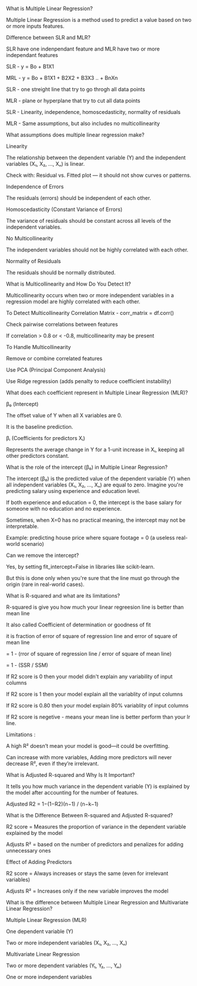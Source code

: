 What is Multiple Linear Regression?

Multiple Linear Regression is a method used to predict a value based on two or more inputs features.

Difference between SLR and MLR?

SLR have one indenpendant feature and MLR have two or more independant features

SLR - y = Bo + B1X1

MRL - y = Bo + B1X1 + B2X2 + B3X3 .. + BnXn

SLR - one streight line that try to go throgh all data points

MLR - plane or hyperplane that try to cut all data points

SLR - Linearity, independence, homoscedasticity, normality of residuals

MLR - Same assumptions, but also includes no multicollinearity


What assumptions does multiple linear regression make?

Linearity

The relationship between the dependent variable (Y) and the independent variables (X₁, X₂, ..., Xₙ) is linear.

Check with: Residual vs. Fitted plot — it should not show curves or patterns.

Independence of Errors

The residuals (errors) should be independent of each other.

Homoscedasticity (Constant Variance of Errors)

The variance of residuals should be constant across all levels of the independent variables.

No Multicollinearity

The independent variables should not be highly correlated with each other.

Normality of Residuals

The residuals should be normally distributed.


What is Multicollinearity and How Do You Detect It?

Multicollinearity occurs when two or more independent variables in a regression model are highly correlated with each other.

To Detect Multicollinearity Correlation Matrix - corr_matrix = df.corr()

Check pairwise correlations between features

If correlation > 0.8 or < -0.8, multicollinearity may be present

To Handle Multicollinearity

Remove or combine correlated features

Use PCA (Principal Component Analysis)

Use Ridge regression (adds penalty to reduce coefficient instability)

What does each coefficient represent in Multiple Linear Regression (MLR)?

β₀ (Intercept)

The offset value of Y when all X variables are 0.

It is the baseline prediction.

βᵢ (Coefficients for predictors Xᵢ)

Represents the average change in Y for a 1-unit increase in Xᵢ, keeping all other predictors constant.

What is the role of the intercept (β₀) in Multiple Linear Regression?

The intercept (β₀) is the predicted value of the dependent variable (Y) when all independent variables (X₁, X₂, ..., Xₙ) are equal to zero.
Imagine you're predicting salary using experience and education level.

If both experience and education = 0, the intercept is the base salary for someone with no education and no experience.

Sometimes, when X=0 has no practical meaning, the intercept may not be interpretable.

Example: predicting house price where square footage = 0 (a useless real-world scenario)

Can we remove the intercept?

Yes, by setting fit_intercept=False in libraries like scikit-learn.

But this is done only when you're sure that the line must go through the origin (rare in real-world cases).

What is R-squared and what are its limitations?

R-squared is give you how much your linear regreesion line is better than mean line

It also called Coefficient of determination or goodness of fit

it is fraction of error of square of regression line and error of square of mean line

= 1 - (rror of square of regression line / error of square of mean line)

= 1 - (SSR / SSM)

If R2 score is 0 then your model didn't explain any variability of input columns

If R2 score is 1 then your model explain all the variablity of input columns

If R2 score is 0.80 then your model explain 80% variablity of input columns

If R2 score is negetive - means your mean line is better perform than your lr line.

Limitations :

A high R² doesn’t mean your model is good—it could be overfitting.

Can increase with more variables, Adding more predictors will never decrease R², even if they’re irrelevant.


What is Adjusted R-squared and Why Is It Important?

It tells you how much variance in the dependent variable (Y) is explained by the model after accounting for the number of features.

Adjusted R2 = 1−(1−R2)(n−1) / (n−k−1)


What is the Difference Between R-squared and Adjusted R-squared?

R2 score = Measures the proportion of variance in the dependent variable explained by the model

Adjusts R² = based on the number of predictors and penalizes for adding unnecessary ones

Effect of Adding Predictors 

R2 score = Always increases or stays the same (even for irrelevant variables)

Adjusts R² = Increases only if the new variable improves the model


What is the difference between Multiple Linear Regression and Multivariate Linear Regression?

Multiple Linear Regression (MLR)

One dependent variable (Y)

Two or more independent variables (X₁, X₂, ..., Xₙ)

Multivariate Linear Regression

Two or more dependent variables (Y₁, Y₂, ..., Yₘ)

One or more independent variables



